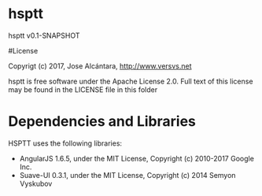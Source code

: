 # hsptt

hsptt v0.1-SNAPSHOT

#License

Copyrigt (c) 2017, Jose Alcántara, http://www.versvs.net

hsptt is free software under the Apache License 2.0. Full text of this license may be found in the LICENSE file in this folder

# Dependencies and Libraries

HSPTT uses the following libraries:

* AngularJS 1.6.5, under the MIT License, Copyright (c) 2010-2017 Google Inc.
* Suave-UI 0.3.1, under the MIT License, Copyright (c) 2014 Semyon Vyskubov
